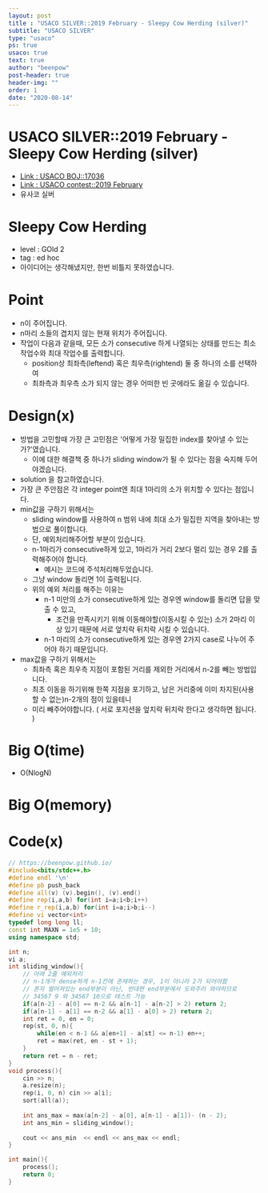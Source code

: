 ```yaml
---
layout: post
title : "USACO SILVER::2019 February - Sleepy Cow Herding (silver)"
subtitle: "USACO SILVER"
type: "usaco"
ps: true
usaco: true
text: true
author: "beenpow"
post-header: true
header-img: ""
order: 1
date: "2020-08-14"
---
```


# USACO SILVER::2019 February - Sleepy Cow Herding (silver)
- [Link : USACO BOJ::17036](https://www.acmicpc.net/problem/17036)
- [Link : USACO contest::2019 February](http://www.usaco.org/index.php?page=dec19results)
- 유사코 실버

# Sleepy Cow Herding

- level : GOld 2
- tag : ed hoc
- 아이디어는 생각해냈지만, 한번 비틀지 못하였습니다.

# Point
- n이 주어집니다.
- n마리 소들의 겹치지 않는 현재 위치가 주어집니다.
- 작업이 다음과 같을때, 모든 소가 consecutive 하게 나열되는 상태를 만드는 최소 작업수와 최대 작업수를 출력합니다.
  - position상 최좌측(leftend) 혹은 최우측(rightend) 둘 중 하나의 소를 선택하여
  - 최좌측과 최우측 소가 되지 않는 경우 어떠한 빈 곳에라도 옮길 수 있습니다. 

# Design(x)
- 방법을 고민할때 가장 큰 고민점은 '어떻게 가장 밀집한 index를 찾아낼 수 있는가?'였습니다.
  - 이에 대한 해결책 중 하나가 sliding window가 될 수 있다는 점을 숙지해 두어야겠습니다.
- solution 을 참고하였습니다.
- 가장 큰 주안점은 각 integer point엔 최대 1마리의 소가 위치할 수 있다는 점입니다.
- min값을 구하기 위해서는
  - sliding window를 사용하여 n 범위 내에 최대 소가 밀집한 지역을 찾아내는 방법으로 풀이합니다.
  - 단, 예외처리해주어할 부분이 있습니다.
  - n-1마리가 consecutive하게 있고, 1마리가 거리 2보다 멀리 있는 경우 2를 출력해주어야 합니다.
    - 예시는 코드에 주석처리해두었습니다.
  - 그냥 window 돌리면 1이 출력됩니다.
  - 위의 예외 처리를 해주는 이유는
    - n-1 미만의 소가 consecutive하게 있는 경우엔 window를 돌리면 답을 맞출 수 있고,
      - 조건을 만족시키기 위해 이동해야할(이동시킬 수 있는) 소가 2마리 이상 있기 때문에 서로 엎치락 뒤치락 시킬 수 있습니다.
    - n-1 마리의 소가 consecutive하게 있는 경우엔 2가지 case로 나누어 주어야 하기 때문입니다.
- max값을 구하기 위해서는
  - 최좌측 혹은 최우측 지점이 포함된 거리를 제외한 거리에서 n-2를 빼는 방법입니다.
  - 최초 이동을 하기위해 한쪽 지점을 포기하고, 남은 거리중에 이미 차지된(사용할 수 없는)n-2개의 점이 있을테니
  - 미리 빼주어야합니다. ( 서로 포지션을 엎치락 뒤치락 한다고 생각하면 됩니다. )

# Big O(time)
- O(NlogN)

# Big O(memory)

# Code(x)

```cpp
// https://beenpow.github.io/
#include<bits/stdc++.h>
#define endl '\n'
#define pb push_back
#define all(v) (v).begin(), (v).end()
#define rep(i,a,b) for(int i=a;i<b;i++)
#define r_rep(i,a,b) for(int i=a;i>b;i--)
#define vi vector<int>
typedef long long ll;
const int MAXN = 1e5 + 10;
using namespace std;

int n;
vi a;
int sliding_window(){
    // 아래 2줄 예외처리
    // n-1개가 dense하게 n-1칸에 존재하는 경우, 1이 아니라 2가 되어야함
    // 혼자 떨어져있는 end부분이 아닌, 반대편 end부분에서 도와주러 와야하므로
    // 34567 9 와 34567 10으로 테스트 가능
    if(a[n-2] - a[0] == n-2 && a[n-1] - a[n-2] > 2) return 2;
    if(a[n-1] - a[1] == n-2 && a[1] - a[0] > 2) return 2;
    int ret = 0, en = 0;
    rep(st, 0, n){
        while(en < n-1 && a[en+1] - a[st] <= n-1) en++;
        ret = max(ret, en - st + 1);
    }
    return ret = n - ret;
}
void process(){
    cin >> n;
    a.resize(n);
    rep(i, 0, n) cin >> a[i];
    sort(all(a));
    
    int ans_max = max(a[n-2] - a[0], a[n-1] - a[1])- (n - 2);
    int ans_min = sliding_window();
    
    cout << ans_min  << endl << ans_max << endl;
}

int main(){
    process();
    return 0;
}
```
